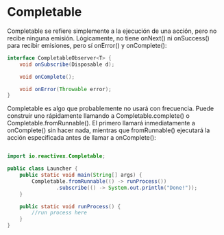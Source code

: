 # Completable

Completable se refiere simplemente a la ejecución de una acción, pero no recibe ninguna emisión.
Lógicamente, no tiene onNext() ni onSuccess() para recibir emisiones, pero sí onError() y onComplete():

````java
interface CompletableObserver<T> {
    void onSubscribe(Disposable d);

    void onComplete();

    void onError(Throwable error);
}
````

Completable es algo que probablemente no usará con frecuencia.
Puede construir uno rápidamente llamando a Completable.complete() o Completable.fromRunnable().
El primero llamará inmediatamente a onComplete() sin hacer nada, mientras que fromRunnable()
ejecutará la acción especificada antes de llamar a onComplete():

````java

import io.reactivex.Completable;

public class Launcher {
    public static void main(String[] args) {
        Completable.fromRunnable(() -> runProcess())
                .subscribe(() -> System.out.println("Done!"));
    }

    public static void runProcess() {
        //run process here
    }
}
````

